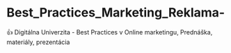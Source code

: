 # Best_Practices_Marketing_Reklama-
👍 Digitálna Univerzita - Best Practices v Online marketingu, Prednáška, materiály, prezentácia
